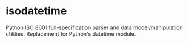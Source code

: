 isodatetime
===========

Python ISO 8601 full-specification parser and data model/manipulation utilities. Replacement for Python's datetime module.
